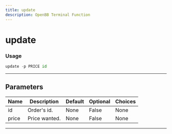 ```yaml
---
title: update
description: OpenBB Terminal Function
---
```


# update



### Usage

```python
update -p PRICE id
```

---

## Parameters

| Name | Description | Default | Optional | Choices |
| ---- | ----------- | ------- | -------- | ------- |
| id | Order's id. | None | False | None |
| price | Price wanted. | None | False | None |

---

